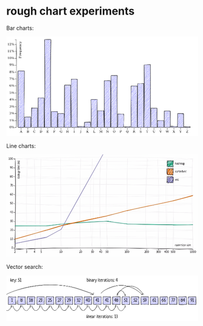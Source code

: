 # rough chart experiments

Bar charts:

![](bars.png)

Line charts:

![](ruffgraf.gif)

Vector search:

![](binary.png)

